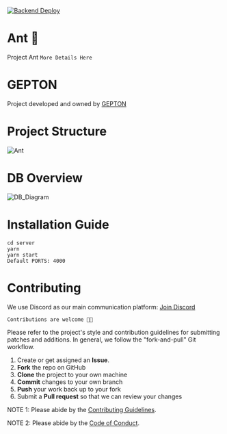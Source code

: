 [![Backend Deploy](https://github.com/GEPTON-INFOTECH/ant/actions/workflows/deploy.yml/badge.svg?branch=main)](https://github.com/GEPTON-INFOTECH/ant/actions/workflows/deploy.yml)
# Ant 🐜

Project Ant `More Details Here`

# GEPTON

Project developed and owned by [GEPTON](https://gepton.com)

# Project Structure
![Ant](https://user-images.githubusercontent.com/39991296/117089133-43c82800-ad72-11eb-8d4f-13f5c7f62ebf.png)

# DB Overview
![DB_Diagram](https://user-images.githubusercontent.com/39991296/119054996-2a67e280-b9e6-11eb-88a0-93d3761e39af.png)

# Installation Guide

`cd server`
<br>
`yarn`
<br>
`yarn start`
<br>
`Default PORTS: 4000`

# Contributing

We use Discord as our main communication platform: [Join Discord](http://gepton.in/discord) <br>

`Contributions are welcome 🎉🎉`

Please refer to the project's style and contribution guidelines for submitting patches and additions. In general, we follow the "fork-and-pull" Git workflow.

1.  Create or get assigned an **Issue**.
2.  **Fork** the repo on GitHub
3.  **Clone** the project to your own machine
4.  **Commit** changes to your own branch
5.  **Push** your work back up to your fork
6.  Submit a **Pull request** so that we can review your changes

NOTE 1: Please abide by the [Contributing Guidelines](./CONTRIBUTING.md).

NOTE 2: Please abide by the [Code of Conduct](./CODE_OF_CONDUCT.md).
